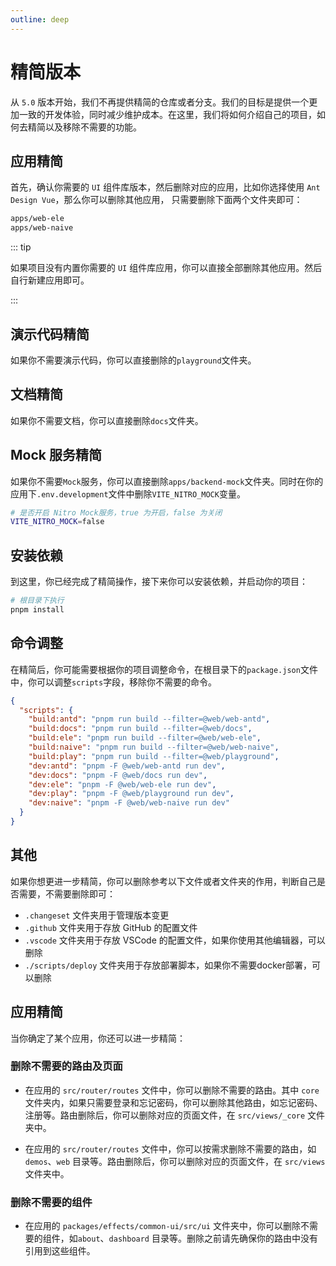 ```yaml
---
outline: deep
---
```


# 精简版本

从 `5.0` 版本开始，我们不再提供精简的仓库或者分支。我们的目标是提供一个更加一致的开发体验，同时减少维护成本。在这里，我们将如何介绍自己的项目，如何去精简以及移除不需要的功能。

## 应用精简

首先，确认你需要的 `UI` 组件库版本，然后删除对应的应用，比如你选择使用 `Ant Design Vue`，那么你可以删除其他应用， 只需要删除下面两个文件夹即可：

```bash
apps/web-ele
apps/web-naive

```

::: tip

如果项目没有内置你需要的 `UI` 组件库应用，你可以直接全部删除其他应用。然后自行新建应用即可。

:::

## 演示代码精简

如果你不需要演示代码，你可以直接删除的`playground`文件夹。

## 文档精简

如果你不需要文档，你可以直接删除`docs`文件夹。

## Mock 服务精简

如果你不需要`Mock`服务，你可以直接删除`apps/backend-mock`文件夹。同时在你的应用下`.env.development`文件中删除`VITE_NITRO_MOCK`变量。

```bash
# 是否开启 Nitro Mock服务，true 为开启，false 为关闭
VITE_NITRO_MOCK=false
```

## 安装依赖

到这里，你已经完成了精简操作，接下来你可以安装依赖，并启动你的项目：

```bash
# 根目录下执行
pnpm install

```

## 命令调整

在精简后，你可能需要根据你的项目调整命令，在根目录下的`package.json`文件中，你可以调整`scripts`字段，移除你不需要的命令。

```json
{
  "scripts": {
    "build:antd": "pnpm run build --filter=@web/web-antd",
    "build:docs": "pnpm run build --filter=@web/docs",
    "build:ele": "pnpm run build --filter=@web/web-ele",
    "build:naive": "pnpm run build --filter=@web/web-naive",
    "build:play": "pnpm run build --filter=@web/playground",
    "dev:antd": "pnpm -F @web/web-antd run dev",
    "dev:docs": "pnpm -F @web/docs run dev",
    "dev:ele": "pnpm -F @web/web-ele run dev",
    "dev:play": "pnpm -F @web/playground run dev",
    "dev:naive": "pnpm -F @web/web-naive run dev"
  }
}
```

## 其他

如果你想更进一步精简，你可以删除参考以下文件或者文件夹的作用，判断自己是否需要，不需要删除即可：

- `.changeset` 文件夹用于管理版本变更
- `.github` 文件夹用于存放 GitHub 的配置文件
- `.vscode` 文件夹用于存放 VSCode 的配置文件，如果你使用其他编辑器，可以删除
- `./scripts/deploy` 文件夹用于存放部署脚本，如果你不需要docker部署，可以删除

## 应用精简

当你确定了某个应用，你还可以进一步精简：

### 删除不需要的路由及页面

- 在应用的 `src/router/routes` 文件中，你可以删除不需要的路由。其中 `core` 文件夹内，如果只需要登录和忘记密码，你可以删除其他路由，如忘记密码、注册等。路由删除后，你可以删除对应的页面文件，在 `src/views/_core` 文件夹中。

- 在应用的 `src/router/routes` 文件中，你可以按需求删除不需要的路由，如`demos`、`web` 目录等。路由删除后，你可以删除对应的页面文件，在 `src/views` 文件夹中。

### 删除不需要的组件

- 在应用的 `packages/effects/common-ui/src/ui` 文件夹中，你可以删除不需要的组件，如`about`、`dashboard` 目录等。删除之前请先确保你的路由中没有引用到这些组件。
